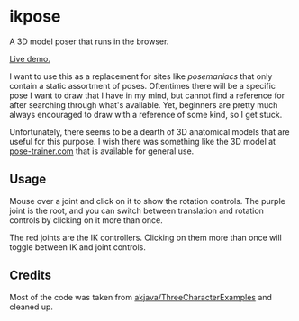 # ikpose

A 3D model poser that runs in the browser.

[Live demo.](https://ruin0x11.github.io/ikpose/)

I want to use this as a replacement for sites like *posemaniacs* that only contain a static assortment of poses. Oftentimes there will be a specific pose I want to draw that I have in my mind, but cannot find a reference for after searching through what's available. Yet, beginners are pretty much always encouraged to draw with a reference of some kind, so I get stuck.

Unfortunately, there seems to be a dearth of 3D anatomical models that are useful for this purpose. I wish there was something like the 3D model at [pose-trainer.com](https://pose-trainer.com) that is available for general use.

## Usage

Mouse over a joint and click on it to show the rotation controls. The purple joint is the root, and you can switch between translation and rotation controls by clicking on it more than once.

The red joints are the IK controllers. Clicking on them more than once will toggle between IK and joint controls.

## Credits

Most of the code was taken from [akjava/ThreeCharacterExamples](https://github.com/akjava/ThreeCharacterExamples) and cleaned up.
